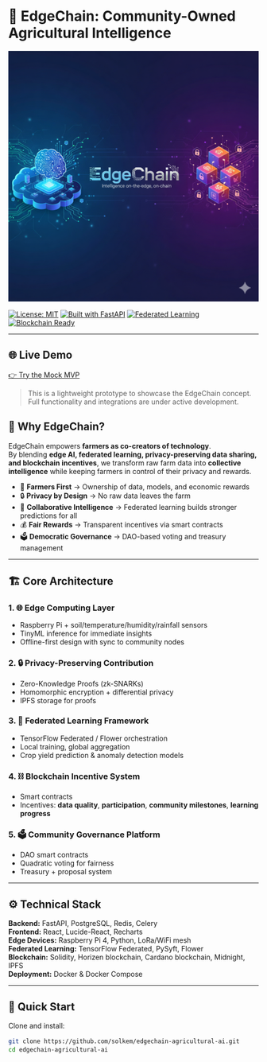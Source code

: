 # 🌱 EdgeChain: Community-Owned Agricultural Intelligence
![EdgeChain Banner](https://github.com/solkem/edgechain-agricultural-ai/blob/main/docs/images/EdgeChain.png)

[![License: MIT](https://img.shields.io/badge/License-MIT-green.svg)](LICENSE)
[![Built with FastAPI](https://img.shields.io/badge/Built%20with-FastAPI-blue.svg)](https://fastapi.tiangolo.com/)
[![Federated Learning](https://img.shields.io/badge/Powered%20by-Federated%20Learning-orange.svg)]()
[![Blockchain Ready](https://img.shields.io/badge/Blockchain-Enabled-purple.svg)]()

---

## 🌐 Live Demo

[👉 Try the Mock MVP](https://solkem.github.io/edgechain-agricultural-ai/)

> This is a lightweight prototype to showcase the EdgeChain concept.  
> Full functionality and integrations are under active development.
## 🚜 Why EdgeChain?

EdgeChain empowers **farmers as co-creators of technology**.  
By blending **edge AI, federated learning, privacy-preserving data sharing, and blockchain incentives**, we transform raw farm data into **collective intelligence** while keeping farmers in control of their privacy and rewards.

- 🌱 **Farmers First** → Ownership of data, models, and economic rewards  
- 🔒 **Privacy by Design** → No raw data leaves the farm  
- 🤝 **Collaborative Intelligence** → Federated learning builds stronger predictions for all  
- 💰 **Fair Rewards** → Transparent incentives via smart contracts  
- 🗳️ **Democratic Governance** → DAO-based voting and treasury management  

---

## 🏗️ Core Architecture

### 1. 🌐 Edge Computing Layer  
- Raspberry Pi + soil/temperature/humidity/rainfall sensors  
- TinyML inference for immediate insights  
- Offline-first design with sync to community nodes  

### 2. 🔒 Privacy-Preserving Contribution  
- Zero-Knowledge Proofs (zk-SNARKs)  
- Homomorphic encryption + differential privacy  
- IPFS storage for proofs  

### 3. 🤝 Federated Learning Framework  
- TensorFlow Federated / Flower orchestration  
- Local training, global aggregation  
- Crop yield prediction & anomaly detection models  

### 4. ⛓️ Blockchain Incentive System  
- Smart contracts   
- Incentives: **data quality**, **participation**, **community milestones**, **learning progress**  

### 5. 🗳️ Community Governance Platform  
- DAO smart contracts  
- Quadratic voting for fairness  
- Treasury + proposal system  

---

## ⚙️ Technical Stack

**Backend:** FastAPI, PostgreSQL, Redis, Celery  
**Frontend:** React, Lucide-React, Recharts  
**Edge Devices:** Raspberry Pi 4, Python, LoRa/WiFi mesh  
**Federated Learning:** TensorFlow Federated, PySyft, Flower  
**Blockchain:** Solidity, Horizen blockchain, Cardano blockchain, Midnight, IPFS  
**Deployment:** Docker & Docker Compose  

---

## 🚀 Quick Start

Clone and install:

```bash
git clone https://github.com/solkem/edgechain-agricultural-ai.git
cd edgechain-agricultural-ai


